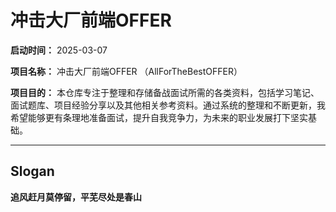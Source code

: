 # 冲击大厂前端OFFER

**启动时间：** 2025-03-07  

**项目名称：** 冲击大厂前端OFFER  （AllForTheBestOFFER）

**项目目的：**  本仓库专注于整理和存储备战面试所需的各类资料，包括学习笔记、面试题库、项目经验分享以及其他相关参考资料。通过系统的整理和不断更新，我希望能够更有条理地准备面试，提升自我竞争力，为未来的职业发展打下坚实基础。

---

## Slogan

**追风赶月莫停留，平芜尽处是春山**

